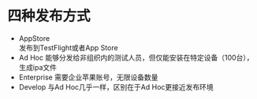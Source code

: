# 四种发布方式
- AppStore  
    发布到TestFlight或者App Store
- Ad Hoc
    能够分发给非组织内的测试人员，但仅能安装在特定设备（100台），生成ipa文件
- Enterprise
    需要企业苹果账号，无限设备数量
- Develop
    与Ad Hoc几乎一样，区别在于Ad Hoc更接近发布环境